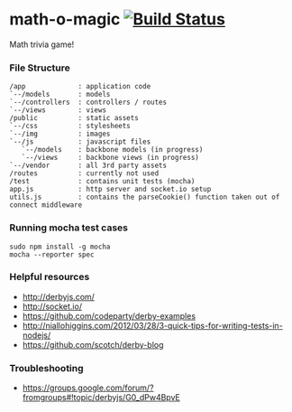 math-o-magic [![Build Status](https://secure.travis-ci.org/exitmusic/math-o-magic.png)](http://travis-ci.org/exitmusic/math-o-magic)
============


Math trivia game!

### File Structure
```
/app             : application code
`--/models       : models
`--/controllers  : controllers / routes
`--/views        : views
/public          : static assets
`--/css          : stylesheets
`--/img          : images
`--/js           : javascript files
   `--/models    : backbone models (in progress)
   `--/views     : backbone views (in progress)
`--/vendor       : all 3rd party assets
/routes          : currently not used
/test            : contains unit tests (mocha)
app.js           : http server and socket.io setup
utils.js         : contains the parseCookie() function taken out of connect middleware
```

### Running mocha test cases
```
sudo npm install -g mocha
mocha --reporter spec
```

### Helpful resources
* http://derbyjs.com/
* http://socket.io/
* https://github.com/codeparty/derby-examples
* http://niallohiggins.com/2012/03/28/3-quick-tips-for-writing-tests-in-nodejs/
* https://github.com/scotch/derby-blog

### Troubleshooting
* https://groups.google.com/forum/?fromgroups#!topic/derbyjs/G0_dPw4BpvE

